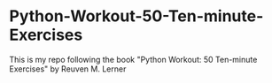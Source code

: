 # Python-Workout-50-Ten-minute-Exercises
This is my repo following the book "Python Workout: 50 Ten-minute Exercises" by Reuven M. Lerner 
